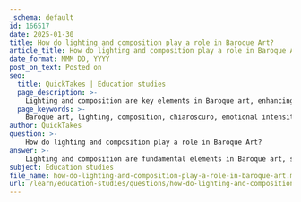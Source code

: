 ```yaml
---
_schema: default
id: 166517
date: 2025-01-30
title: How do lighting and composition play a role in Baroque Art?
article_title: How do lighting and composition play a role in Baroque Art?
date_format: MMM DD, YYYY
post_on_text: Posted on
seo:
  title: QuickTakes | Education studies
  page_description: >-
    Lighting and composition are key elements in Baroque art, enhancing emotional intensity and dramatic effects through techniques like chiaroscuro and dynamic arrangements.
  page_keywords: >-
    Baroque art, lighting, composition, chiaroscuro, emotional intensity, dramatic effect, Caravaggio, Peter Paul Rubens, dynamic arrangements, movement, visual experience, storytelling, art techniques, 17th century art
author: QuickTakes
question: >-
    How do lighting and composition play a role in Baroque Art?
answer: >-
    Lighting and composition are fundamental elements in Baroque art, significantly contributing to its emotional intensity and dramatic effect. \n\n### Lighting in Baroque Art\nBaroque artists are renowned for their masterful use of light, particularly through techniques such as chiaroscuro, which involves the strong contrast between light and dark. This technique not only enhances the three-dimensionality of figures but also serves to direct the viewer's attention to specific areas of the composition. For instance, Caravaggio's painting "The Calling of Saint Matthew" (1599-1600) exemplifies this approach, where the dramatic lighting illuminates the central figures, creating a focal point that heightens the emotional impact of the scene. The use of light in Baroque art often evokes a sense of awe and grandeur, aligning with the movement's goal to engage viewers on a visceral level.\n\n### Composition in Baroque Art\nComposition in Baroque art is characterized by dynamic arrangements and a sense of movement. Artists like Peter Paul Rubens employed diagonal lines and swirling forms to create a feeling of action and energy within their works. This dynamic composition contrasts with the more static arrangements often found in earlier art styles. The placement of figures, the use of space, and the interplay of light and shadow all contribute to a cohesive narrative that draws the viewer into the scene. The composition is often designed to evoke emotional responses, guiding the viewer's eye through the artwork in a way that enhances the storytelling aspect.\n\n### Conclusion\nIn summary, lighting and composition in Baroque art work hand in hand to create a powerful visual experience. The dramatic contrasts of light and shadow not only enhance the emotional depth of the artwork but also serve to guide the viewer's gaze and convey the intended narrative. This interplay is a hallmark of the Baroque style, reflecting the era's fascination with drama, movement, and emotional expression.
subject: Education studies
file_name: how-do-lighting-and-composition-play-a-role-in-baroque-art.md
url: /learn/education-studies/questions/how-do-lighting-and-composition-play-a-role-in-baroque-art
---
```


&nbsp;